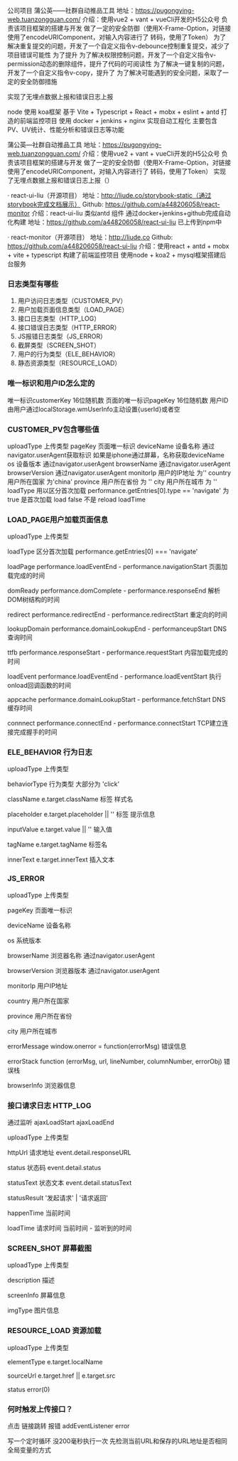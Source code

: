 公司项目
蒲公英——社群自动推品工具
地址：https://pugongying-web.tuanzongguan.com/
介绍：使用vue2 + vant + vueCli开发的H5公众号
负责该项目框架的搭建与开发
做了一定的安全防御（使用X-Frame-Option，对链接使用了encodeURIComponent，对输入内容进行了 转码，使用了Token）
为了解决重复提交的问题，开发了一个自定义指令v-debounce控制重复提交，减少了项目错误可能性
为了提升
为了解决权限控制问题，开发了一个自定义指令v-permission动态的删除组件，提升了代码的可阅读性
为了解决一键复制的问题，开发了一个自定义指令v-copy，提升了
为了解决可能遇到的安全问题，采取了一定的安全防御措施

实现了无埋点数据上报和错误日志上报

node 使用 koa框架
基于 Vite + Typescript + React + mobx + eslint + antd 打造的前端监控项目
使用 docker + jenkins + nginx 实现自动工程化
主要包含PV、UV统计、性能分析和错误日志等功能

  蒲公英—社群自动推品工具
地址：https://pugongying-web.tuanzongguan.com/
介绍：使用vue2 + vant + vueCli开发的H5公众号
负责该项目框架的搭建与开发
做了一定的安全防御（使用X-Frame-Option，对链接使用了encodeURIComponent，对输入内容进行了 转码，使用了Token）
实现了无埋点数据上报和错误日志上报（）

·  react-ui-liu（开源项目）
地址：http://liude.co/storybook-static（通过storybook完成文档展示）
Github: https://github.com/a448206058/react-monitor
介绍：react-ui-liu 类似antd 组件 
通过docker+jenkins+github完成自动化构建
地址：https://github.com/a448206058/react-ui-liu
已上传到npm中

·  react-monitor（开源项目）
地址：http://liude.co
Github: https://github.com/a448206058/react-ui-liu
    介绍：使用react + antd + mobx + vite + typescript 构建了前端监控项目
使用node + koa2 + mysql框架搭建后台服务


### 日志类型有哪些
1. 用户访问日志类型（CUSTOMER_PV）
2. 用户加载页面信息类型（LOAD_PAGE）
3. 接口日志类型（HTTP_LOG）
4. 接口错误日志类型（HTTP_ERROR）
5. JS报错日志类型（JS_ERROR）
6. 截屏类型（SCREEN_SHOT）
7. 用户的行为类型（ELE_BEHAVIOR）
8. 静态资源类型（RESOURCE_LOAD）

### 唯一标识和用户ID怎么定的
唯一标识customerKey 16位随机数
页面的唯一标识pageKey 16位随机数
用户ID由用户通过localStorage.wmUserInfo主动设置{userId}或者空

### CUSTOMER_PV包含哪些值
uploadType 上传类型
pageKey 页面唯一标识
deviceName 设备名称
  通过navigator.userAgent获取标识
  如果是iphone通过屏幕，名称获取deviceName
os 设备版本
  通过navigator.userAgent
browserName 
  通过navigator.userAgent
browserVersion
  通过navigator.userAgent
monitorIp  用户的IP地址
  为''
country 用户所在国家
  为'china'
province 用户所在省份
  为 ''
city 用户所在城市
  为 ''
loadType 用以区分首次加载
  performance.getEntries[0].type == 'navigate' 为 true 是首次加载 load
  false 不是 reload
loadTime

### LOAD_PAGE用户加载页面信息
uploadType  上传类型

loadType 区分首次加载  performance.getEntries[0] === 'navigate'

loadPage  performance.loadEventEnd - performance.navigationStart  页面加载完成的时间

domReady performance.domComplete - performance.responseEnd 解析DOM树结构的时间

redirect  performance.redirectEnd - performance.redirectStart  重定向的时间

lookupDomain  performance.domainLookupEnd - performanceupStart DNS查询时间

ttfb  performance.responseStart - performance.requestStart  内容加载完成的时间

loadEvent  performance.loadEventEnd - performance.loadEventStart  执行onload回调函数的时间

appcache  performance.domainLookupStart - performance.fetchStart  DNS 缓存时间 

connnect  performance.connectEnd - performance.connectStart TCP建立连接完成握手的时间

### ELE_BEHAVIOR 行为日志
uploadType  上传类型

behaviorType   行为类型 大部分为 'click'

className  e.target.className  标签 样式名

placeholder e.target.placeholder || '' 标签 提示信息

inputValue  e.target.value || ''  输入值

tagName  e.target.tagName  标签名

innerText  e.target.innerText 插入文本

### JS_ERROR
uploadType  上传类型

pageKey  页面唯一标识

deviceName  设备名称

os  系统版本

browserName  浏览器名称  通过navigator.userAgent

browserVersion  浏览器版本 通过navigator.userAgent

monitorIp  用户IP地址

country  用户所在国家

province  用户所在省份

city  用户所在城市

errorMessage   window.onerror  = function(errorMsg)  错误信息

errorStack function (errorMsg, url, lineNumber, columnNumber, errorObj)  错误栈

browserInfo   浏览器信息

### 接口请求日志 HTTP_LOG
通过监听 ajaxLoadStart  ajaxLoadEnd

uploadType  上传类型

httpUrl  请求地址  event.detail.responseURL

status  状态码  event.detail.status

statusText 状态文本 event.detail.statusText

statusResult '发起请求' | '请求返回'

happenTime  当前时间

loadTime 请求时间  当前时间 - 监听到的时间


### SCREEN_SHOT 屏幕截图
uploadType  上传类型

description 描述

screenInfo 屏幕信息

imgType  图片信息


### RESOURCE_LOAD 资源加载
uploadType  上传类型

elementType  e.target.localName

sourceUrl  e.target.href || e.target.src

status  error(0)  

### 何时触发上传接口？
点击
链接跳转
报错 addEventListener error


写一个定时循环  没200毫秒执行一次  先检测当前URL和保存的URL地址是否相同  全局变量的方式